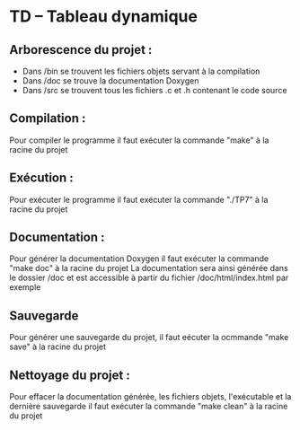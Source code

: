 # TD – Tableau dynamique

## Arborescence du projet :
- Dans /bin se trouvent les fichiers objets servant à la compilation
- Dans /doc se trouve la documentation Doxygen
- Dans /src se trouvent tous les fichiers .c et .h contenant le code source

## Compilation :
  Pour compiler le programme il faut exécuter la commande "make" à la racine du projet

## Exécution :
  Pour exécuter le programme il faut exécuter la commande "./TP7" à la racine du projet

## Documentation :
  Pour générer la documentation Doxygen il faut exécuter la commande "make doc" à la racine du projet
  La documentation sera ainsi générée dans le dossier /doc et est accessible à partir du fichier /doc/html/index.html par exemple

## Sauvegarde
  Pour générer une sauvegarde du projet, il faut eécuter la ocmmande "make save" à la racine du projet

## Nettoyage du projet :
  Pour effacer la documentation générée, les fichiers objets, l'exécutable et la dernière sauvegarde il faut exécuter la commande "make clean" à la racine du projet
